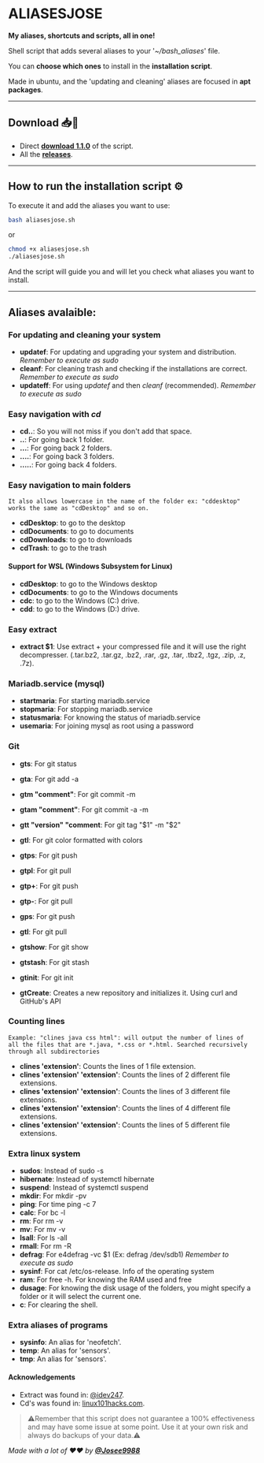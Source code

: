 # **ALIASESJOSE**

**My aliases, shortcuts and scripts, all in one!**

Shell script that adds several aliases to your '*~/bash_aliases*' file.

You can **choose which ones** to install in the **installation script**.

Made in ubuntu, and the 'updating and cleaning' aliases are focused in **apt packages**.

---

## **Download** 📥📩

- Direct **[download 1.1.0](https://github.com/Josee9988/bashAliases/releases/download/1.1.0/aliasesjose.sh)** of the script.
- All the **[releases](https://github.com/Josee9988/bashAliases/releases)**.

---

## **How to run the installation script** ⚙️

To execute it and add the aliases you want to use:

``` bash
bash aliasesjose.sh
```

or

``` bash
chmod +x aliasesjose.sh
./aliasesjose.sh
```

And the script will guide you and will let you check what aliases you want to install.

---

## **Aliases avalaible:**

### For updating and cleaning your system

- **updatef**: For updating and upgrading your system and distribution. *Remember to execute as sudo*
- **cleanf**: For cleaning trash and checking if the installations are correct. *Remember to execute as sudo*
- **updateff**: For using *updatef* and then *cleanf* (recommended). *Remember to execute as sudo*

### Easy navigation with *cd*

- **cd..**: So you will not miss if you don't add that space.
- **..**: For going back 1 folder.
- **...**: For going back 2 folders.
- **....**: For going back 3 folders.
- **.....**: For going back 4 folders.

### Easy navigation to main folders

 `It also allows lowercase in the name of the folder ex: "cddesktop" works the same as "cdDesktop" and so on.`

- **cdDesktop**: to go to the desktop
- **cdDocuments**: to go to documents
- **cdDownloads**: to go to downloads
- **cdTrash**: to go to the trash

#### Support for WSL (Windows Subsystem for Linux)

- **cdDesktop**: to go to the Windows desktop
- **cdDocuments**: to go to the Windows documents
- **cdc**: to go to the Windows (C:) drive.
- **cdd**: to go to the Windows (D:) drive.

### Easy extract

- **extract $1**: Use extract + your compressed file and it will use the right decompresser. (.tar.bz2, .tar.gz, .bz2, .rar, .gz, .tar, .tbz2, .tgz, .zip, .z, .7z).

### Mariadb.service (mysql)

- **startmaria**: For starting mariadb.service
- **stopmaria**: For stopping mariadb.service
- **statusmaria**: For knowing the status of mariadb.service
- **usemaria**: For joining mysql as root using a password

### Git

- **gts**: For git status
- **gta**: For git add -a
- **gtm "comment"**: For git commit -m
- **gtam "comment"**: For git commit -a -m
- **gtt "version" "comment**: For git tag "$1" -m "$2"
- **gtl**: For git color formatted with colors
- **gtps**: For git push
- **gtpl**: For git pull
- **gtp+**: For git push
- **gtp-**: For git pull
- **gps**: For git push
- **gtl**: For git pull
- **gtshow**: For git show
- **gtstash**: For git stash
- **gtinit**: For git init

- **gtCreate**: Creates a new repository and initializes it. Using curl and GitHub's API

### Counting lines

 `Example: "clines java css html": will output the number of lines of all the files that are *.java, *.css or *.html. Searched recursively through all subdirectories`

- **clines 'extension'**: Counts the lines of 1 file extension.
- **clines 'extension' 'extension'**: Counts the lines of 2 different file extensions.
- **clines 'extension' 'extension'**: Counts the lines of 3 different file extensions.
- **clines 'extension' 'extension'**: Counts the lines of 4 different file extensions.
- **clines 'extension' 'extension'**: Counts the lines of 5 different file extensions.

### Extra linux system

- **sudos**: Instead of sudo -s
- **hibernate**: Instead of systemctl hibernate
- **suspend**: Instead of systemctl suspend
- **mkdir**: For mkdir -pv
- **ping**: For time ping -c 7
- **calc**: For bc -l
- **rm**: For rm -v
- **mv**: For mv -v
- **lsall**: For ls -all
- **rmall**: For rm -R
- **defrag**: For e4defrag -vc $1 (Ex: defrag /dev/sdb1) *Remember to execute as sudo*
- **sysinf**: For cat /etc/os-release. Info of the operating system
- **ram**: For free -h. For knowing the RAM used and free
- **dusage**: For knowing the disk usage of the folders, you might specify a folder or it will select the current one.
- **c**: For clearing the shell.

### Extra aliases of programs

- **sysinfo**: An alias for 'neofetch'.
- **temp**: An alias for 'sensors'.
- **tmp**: An alias for 'sensors'.

#### Acknowledgements

- Extract was found in: [@idev247](https://gist.github.com/idev247/823464).
- Cd's was found in: [linux101hacks.com](https://linux.101hacks.com/cd-command/cd-alias/).

> ⚠️Remember that this script does not guarantee a 100% effectiveness and may have some issue at some point. Use it at your own risk and always do backups of your data.⚠️

*Made with a lot of ❤️❤️ by **[@Josee9988](https://github.com/Josee9988)***

